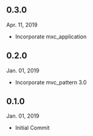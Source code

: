 ## 0.3.0
 Apr. 11, 2019
- Incorporate mxc_application

## 0.2.0
 Jan. 01, 2019
- Incorporate mvc_pattern 3.0

## 0.1.0
 Jan. 01, 2019
- Initial Commit
